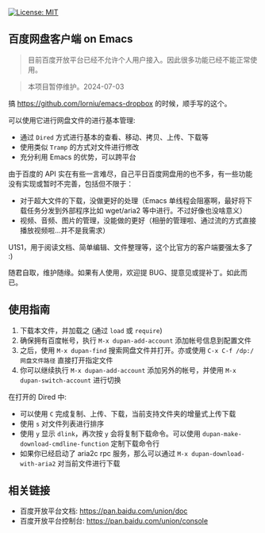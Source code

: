 [![License: MIT](https://img.shields.io/badge/License-MIT-blue.svg)](https://opensource.org/licenses/MIT)

## 百度网盘客户端 on Emacs

> 目前百度开放平台已经不允许个人用户接入。因此很多功能已经不能正常使用。

> 本项目暂停维护。2024-07-03

搞 https://github.com/lorniu/emacs-dropbox 的时候，顺手写的这个。

可以使用它进行网盘文件的进行基本管理:
- 通过 `Dired` 方式进行基本的查看、移动、拷贝、上传、下载等
- 使用类似 `Tramp` 的方式对文件进行修改
- 充分利用 Emacs 的优势，可以跨平台

由于百度的 API 实在有些一言难尽，自己平日百度网盘用的也不多，有一些功能没有实现或暂时不完善，包括但不限于：
- 对于超大文件的下载，没做更好的处理（Emacs 单线程会阻塞啊，最好将下载任务分发到外部程序比如 wget/aria2 等中进行。不过好像也没啥意义）
- 视频、音频、图片的管理，没能做的更好（相册的管理啦、通过流的方式直接播放视频啦...并不是我需求）

U1S1，用于阅读文档、简单编辑、文件整理等，这个比官方的客户端要强太多了 :)

随君自取，维护随缘。如果有人使用，欢迎提 BUG、提意见或提补丁。如此而已。

## 使用指南

  1. 下载本文件，并加载之 (通过 `load` 或 `require`)
  2. 确保拥有百度帐号，执行 `M-x dupan-add-account` 添加帐号信息到配置文件
  3. 之后，使用 `M-x dupan-find` 搜索网盘文件并打开。亦或使用 `C-x C-f /dp:/网盘文件路径` 直接打开指定文件
  4. 你可以继续执行 `M-x dupan-add-account` 添加另外的帐号，并使用 `M-x dupan-switch-account` 进行切换

  在打开的 Dired 中:
  - 可以使用 `C` 完成复制、上传、下载，当前支持文件夹的增量式上传下载
  - 使用 `s` 对文件列表进行排序
  - 使用 `y` 显示 `dlink`，再次按 `y` 会将复制下载命令。可以使用 `dupan-make-download-cmdline-function` 定制下载命令行
  - 如果你已经启动了 aria2c rpc 服务，那么可以通过 `M-x dupan-download-with-aria2` 对当前文件进行下载

## 相关链接

- 百度开放平台文档: https://pan.baidu.com/union/doc
- 百度开放平台控制台: https://pan.baidu.com/union/console
